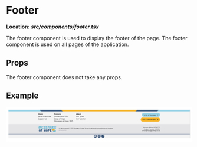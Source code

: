 # Footer

**Location: _src/components/footer.tsx_**

The footer component is used to display the footer of the page. The footer component is used on all pages of the application.

## Props

The footer component does not take any props.

## Example

![Footer](/docs/images/footer.png)
